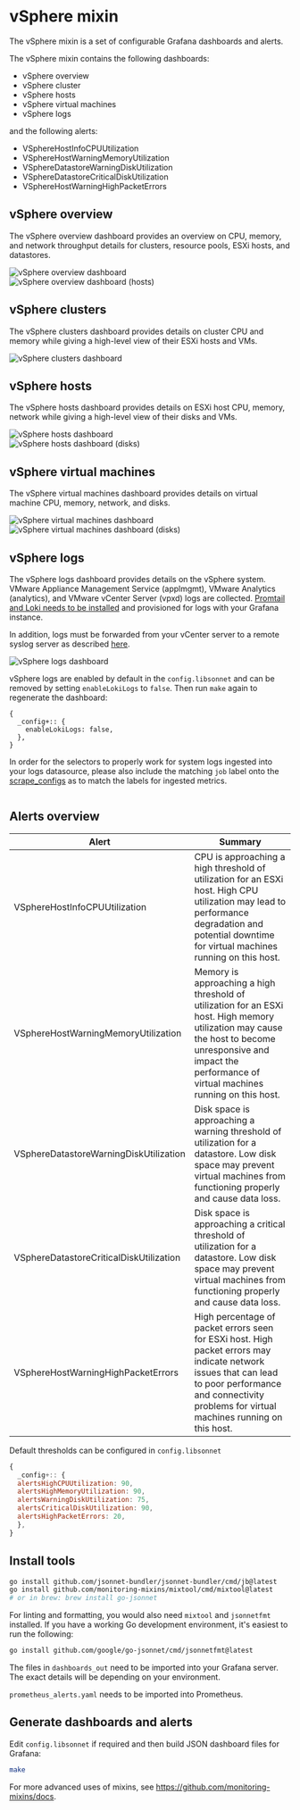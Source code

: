# vSphere mixin

The vSphere mixin is a set of configurable Grafana dashboards and alerts.

The vSphere mixin contains the following dashboards:

- vSphere overview
- vSphere cluster
- vSphere hosts
- vSphere virtual machines
- vSphere logs

and the following alerts:

- VSphereHostInfoCPUUtilization
- VSphereHostWarningMemoryUtilization
- VSphereDatastoreWarningDiskUtilization
- VSphereDatastoreCriticalDiskUtilization
- VSphereHostWarningHighPacketErrors

## vSphere overview

The vSphere overview dashboard provides an overview on CPU, memory, and network throughput details for clusters, resource pools, ESXi hosts, and datastores.

![vSphere overview dashboard](https://storage.googleapis.com/grafanalabs-integration-assets/vsphere/screenshots/vsphere_overview_1.png)  
![vSphere overview dashboard (hosts)](https://storage.googleapis.com/grafanalabs-integration-assets/vsphere/screenshots/vsphere_overview_2.png)

## vSphere clusters

The vSphere clusters dashboard provides details on cluster CPU and memory while giving a high-level view of their ESXi hosts and VMs.

![vSphere clusters dashboard](https://storage.googleapis.com/grafanalabs-integration-assets/vsphere/screenshots/vsphere_clusters.png)

## vSphere hosts

The vSphere hosts dashboard provides details on ESXi host CPU, memory, network while giving a high-level view of their disks and VMs.

![vSphere hosts dashboard](https://storage.googleapis.com/grafanalabs-integration-assets/vsphere/screenshots/vsphere_hosts_1.png)  
![vSphere hosts dashboard (disks)](https://storage.googleapis.com/grafanalabs-integration-assets/vsphere/screenshots/vsphere_hosts_2.png)

## vSphere virtual machines

The vSphere virtual machines dashboard provides details on virtual machine CPU, memory, network, and disks.

![vSphere virtual machines dashboard](https://storage.googleapis.com/grafanalabs-integration-assets/vsphere/screenshots/vsphere_virtual_machines_1.png)  
![vSphere virtual machines dashboard (disks)](https://storage.googleapis.com/grafanalabs-integration-assets/vsphere/screenshots/vsphere_virtual_machines_2.png)

## vSphere logs

The vSphere logs dashboard provides details on the vSphere system. VMware Appliance Management Service (applmgmt), VMware Analytics (analytics), and VMware vCenter Server (vpxd) logs are collected. [Promtail and Loki needs to be installed](https://grafana.com/docs/loki/latest/installation/) and provisioned for logs with your Grafana instance.

In addition, logs must be forwarded from your vCenter server to a remote syslog server as described [here](https://docs.vmware.com/en/VMware-vSphere/8.0/vsphere-vcenter-configuration/GUID-9633A961-A5C3-4658-B099-B81E0512DC21.html).

![vSphere logs dashboard](https://storage.googleapis.com/grafanalabs-integration-assets/vsphere/screenshots/vsphere_logs.png)

vSphere logs are enabled by default in the `config.libsonnet` and can be removed by setting `enableLokiLogs` to `false`. Then run `make` again to regenerate the dashboard:

```
{
  _config+:: {
    enableLokiLogs: false,
  },
}
```

In order for the selectors to properly work for system logs ingested into your logs datasource, please also include the matching `job` label onto the [scrape_configs](https://grafana.com/docs/loki/latest/clients/promtail/configuration/#scrape_configs) as to match the labels for ingested metrics.

```yaml

```

## Alerts overview

| Alert                                   | Summary                                                                                                                                                                                   |
| --------------------------------------- | ----------------------------------------------------------------------------------------------------------------------------------------------------------------------------------------- |
| VSphereHostInfoCPUUtilization           | CPU is approaching a high threshold of utilization for an ESXi host. High CPU utilization may lead to performance degradation and potential downtime for virtual machines running on this host.                                     |
| VSphereHostWarningMemoryUtilization     | Memory is approaching a high threshold of utilization for an ESXi host. High memory utilization may cause the host to become unresponsive and impact the performance of virtual machines running on this host. |
| VSphereDatastoreWarningDiskUtilization  | Disk space is approaching a warning threshold of utilization for a datastore. Low disk space may prevent virtual machines from functioning properly and cause data loss.                  |
| VSphereDatastoreCriticalDiskUtilization | Disk space is approaching a critical threshold of utilization for a datastore. Low disk space may prevent virtual machines from functioning properly and cause data loss.         |
| VSphereHostWarningHighPacketErrors      | High percentage of packet errors seen for ESXi host. High packet errors may indicate network issues that can lead to poor performance and connectivity problems for virtual machines running on this host.     |

Default thresholds can be configured in `config.libsonnet`

```js
{
  _config+:: {
  alertsHighCPUUtilization: 90,
  alertsHighMemoryUtilization: 90,
  alertsWarningDiskUtilization: 75,
  alertsCriticalDiskUtilization: 90,
  alertsHighPacketErrors: 20,
  },
}
```

## Install tools

```bash
go install github.com/jsonnet-bundler/jsonnet-bundler/cmd/jb@latest
go install github.com/monitoring-mixins/mixtool/cmd/mixtool@latest
# or in brew: brew install go-jsonnet
```

For linting and formatting, you would also need `mixtool` and `jsonnetfmt` installed. If you
have a working Go development environment, it's easiest to run the following:

```bash
go install github.com/google/go-jsonnet/cmd/jsonnetfmt@latest
```

The files in `dashboards_out` need to be imported
into your Grafana server. The exact details will be depending on your environment.

`prometheus_alerts.yaml` needs to be imported into Prometheus.

## Generate dashboards and alerts

Edit `config.libsonnet` if required and then build JSON dashboard files for Grafana:

```bash
make
```

For more advanced uses of mixins, see
https://github.com/monitoring-mixins/docs.
